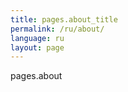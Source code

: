 ```yaml
---
title: pages.about_title
permalink: /ru/about/
language: ru
layout: page
---
```

pages.about
